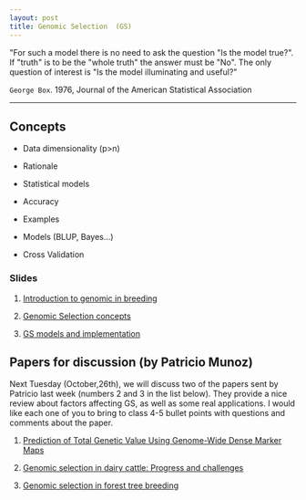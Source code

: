 ```yaml
---
layout: post
title: Genomic Selection  (GS)
---
```


 "For such a model there is no need to ask the question "Is the model true?". If "truth" is to be the "whole truth" the answer must be "No". The only question of interest is "Is the model illuminating and useful?"

`George Box`. 1976,  Journal of the American Statistical Association

-------------------------------------------


## Concepts

- Data dimensionality (p>n)

- Rationale

- Statistical models

- Accuracy

- Examples

- Models (BLUP, Bayes...)

- Cross Validation


### Slides

1. [Introduction to genomic in breeding](https://github.com/hos6236/hos6236.github.io/blob/master/classes/gs_1.pdf)

2. [Genomic Selection concepts](https://github.com/hos6236/hos6236.github.io/blob/master/classes/gs_2.pdf)

3. [GS models and implementation](https://github.com/hos6236/hos6236.github.io/blob/master/classes/gs_3.pdf)

## Papers for discussion (by Patricio Munoz)

Next Tuesday (October,26th), we will discuss two of the papers sent by Patricio last week (numbers 2 and 3 in the list below). They provide a nice review about factors affecting GS, as well as some real applications. I would like each one of you to bring to class 4-5 bullet points with questions and comments about the paper. 

1. [Prediction of Total Genetic Value Using Genome-Wide Dense Marker Maps](http://www.genetics.org/content/157/4/1819.long)

2. [Genomic selection in dairy cattle: Progress and challenges](http://www.sciencedirect.com/science/article/pii/S0022030209703479?via=ihub) 

3. [Genomic selection in forest tree breeding](https://link.springer.com/article/10.1007/s11295-010-0328-4)


